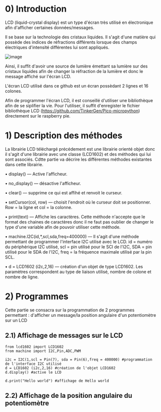 # 0) Introduction
LCD (liquid-crystal display) est un type d'écran très utilisé en électronique afin d'afficher certaines données/messages. 

Il se base sur la technologie des cristaux liquides. Il s'agit d'une matière qui possède des indices de réfractions différents lorsque des champs électriques d'intensité différentes lui sont appliqués. 

![image](https://user-images.githubusercontent.com/124899641/226145374-66aa62e2-760a-4de3-b1dd-b114dd019d25.png)

Ainsi, il suffit d'avoir une source de lumière émettant sa lumière sur des cristaux liquides afin de changer la réfraction de la lumière et donc le message affiché sur l'écran LCD.

L'écran LCD utilisé dans ce github est un écran possèdant 2 lignes et 16 colones.

Afin de programmer l'écran LCD, il est conseillé d'utiliser une bibliothèque afin de se siplifier la vie. Pour l'utiliser, il suffit d'enregister le fichier bibliothèque LCD (https://github.com/TinkerGen/Pico-micropython) directement sur le raspberry pie.

# 1) Description des méthodes

La librairie LCD téléchargé précédement est une librairie orienté objet donc il s'agit d'une librairie avec une classe (LCD1602) et des méthodes qui lui sont associés. Cdtte partie va décrire les différentes méthodes existantes dans cette librairie.

• display() — Active l'afficheur.

• no_display() — désactive l'afficheur.

• clear() — supprime ce qui est affihé et renvoit le curseur.

• setCursor(col, row) — choisit l'endroit où le curseur doit se positionner. Row = la ligne et col = la colonne.

• print(text) — Affiche les caractères. Cette méthode n'accepte que le format des chaines de caractères donc il ne faut pas oublier de changer le type d'une variable afin de pouvoir utiliser cette méthode.

• machine.I2C(id,*,scl,sda,freq=400000) — Il s'agit d'une méthode permettant de programmer l'interface I2C utilisé avec le LCD. id = numéro du périphérique I2C utilisé, scl = pin utilisé pour le SCl de l'I2C, SDA = pin utilisé pour le SDA de l'I2C, freq = la fréquence maximale utilisé par la pin SCL.

• d = LCD1602 (i2c,2,16) — création d'un objet de type LCD1602. Les paramètres correspondent au type de liaison utilisé, nombre de colone et nombre de ligne.

# 2) Programmes
Cette partie se consacra sur la programmation de 2 programmes permettant : d'afficher un message/la position angulaire d'un potentiomètre sur un LCD

  ## 2.1) Affichage de messages sur le LCD
  ```
  from lcd1602 import LCD1602
  from machine import I2C,Pin,ADC,PWM

  i2c = I2C(1,scl = Pin(7), sda = Pin(6),freq = 400000) #programmation de l'interface I2C utilisé
  d = LCD1602 (i2c,2,16) #création de l'objet LCD1602
  d.display() #active le LCD

  d.print("Hello world") #affichage de Hello world
```
  ## 2.2) Affichage de la position angulaire du potentiomètre
